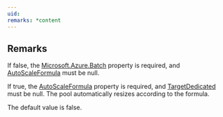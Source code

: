 ```yaml
---
uid: 
remarks: *content
---
```

## Remarks  
 If false, the [Microsoft.Azure.Batch](assetId:///N:Microsoft.Azure.Batch?qualifyHint=False&autoUpgrade=True) property is required, and [AutoScaleFormula](assetId:///P:Microsoft.Azure.Batch.CloudPool.AutoScaleFormula?qualifyHint=False&autoUpgrade=True) must              be null.  
  
 If true, the [AutoScaleFormula](assetId:///P:Microsoft.Azure.Batch.CloudPool.AutoScaleFormula?qualifyHint=False&autoUpgrade=True) property is required, and [TargetDedicated](assetId:///P:Microsoft.Azure.Batch.CloudPool.TargetDedicated?qualifyHint=False&autoUpgrade=True) must be null. The pool automatically resizes according to the formula.  
  
 The default value is false.